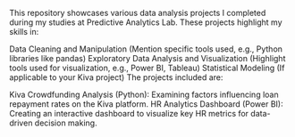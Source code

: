 This repository showcases various data analysis projects I completed during my studies at Predictive Analytics Lab. These projects highlight my skills in:

Data Cleaning and Manipulation (Mention specific tools used, e.g., Python libraries like pandas)
Exploratory Data Analysis and Visualization (Highlight tools used for visualization, e.g., Power BI, Tableau)
Statistical Modeling (If applicable to your Kiva project)
The projects included are:

Kiva Crowdfunding Analysis (Python): Examining factors influencing loan repayment rates on the Kiva platform.
HR Analytics Dashboard (Power BI): Creating an interactive dashboard to visualize key HR metrics for data-driven decision making.
